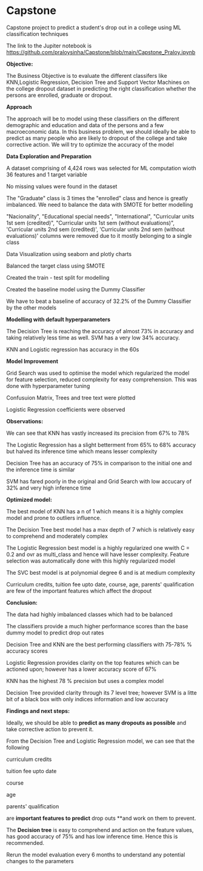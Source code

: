 # Capstone
Capstone project to predict a student's drop out in a college using ML classification techniques

The link to the Jupiter notebook is https://github.com/praloysinha/Capstone/blob/main/Capstone_Praloy.ipynb

**Objective:**

The Business Objective is to evaluate the different classifers like KNN,Logistic Regression, Decision Tree and Support Vector Machines on the college dropout dataset in predicting the right classification whether the persons are enrolled, graduate or dropout.

**Approach**

The approach will be to model using these classifiers on the different demographic and education and data of the persons and a few macroeconomic data. In this business problem, we should ideally be able to predict as many people who are likely to dropout of the college and take corrective action. We will try to optimize the accuracy of the model

**Data Exploration and Preparation**

A dataset comprising of 4,424 rows was selected for ML computation wioth 36 features and 1 target variable

No missing values were found in the dataset

The "Graduate" class is 3 times the "enrolled" class and hence is greatly imbalanced. We need to balance the data with SMOTE for better modelling

"Nacionality", "Educational special needs", "International", "Curricular units 1st sem (credited)", "Curricular units 1st sem (without evaluations)", 'Curricular units 2nd sem (credited)', 'Curricular units 2nd sem (without evaluations)' columns were removed due to it mostly belonging to a single class 

Data Visualization using seaborn and plotly charts

Balanced the target class using SMOTE

Created the train - test split for modelling


Created the baseline model using the Dummy Classifier

We have to beat a baseline of accuracy of 32.2% of the Dummy Classifier by the other models

**Modelling with default hyperparameters**

The Decision Tree is reaching the accuracy of almost 73% in accuracy and taking relatively less time as well. SVM has a very low 34% accuracy.

KNN and Logistic regression has accuracy in the 60s

**Model Improvement**

Grid Search was used to optimise the model which regularized the model for feature selection, reduced complexity for easy comprehension. This was done with hyperparameter tuning

Confusuion Matrix, Trees and tree text were plotted

Logistic Regression coefficients were observed

**Observations:**

We can see that KNN has vastly increased its precision from 67% to 78%

The Logistic Regression has a slight betterment from 65% to 68% accuracy but halved its inference time which means lesser complexity

Decision Tree has an accuracy of 75% in comparison to the initial one and the inference time is similar

SVM has fared poorly in the original and Grid Search with low accucary of 32% and very high inference time

**Optimized model:**

The best model of KNN has a n of 1 which means it is a highly complex model and prone to outliers influence.

The Decision Tree best model has a max depth of 7 which is relatively easy to comprehend and moderately complex

The Logistic Regression best model is a highly regularized one wwith C = 0.2 and ovr as multi_class and hence will have lesser complexity. Feature selection was automatically done with this highly regularized model

The SVC best model is at polynomial degree 6 and is at medium complexity 

Curriculum credits, tuition fee upto date, course, age, parents' qualification are few of the important features which affect the dropout

**Conclusion:**

The data had highly imbalanced classes which had to be balanced

The classifiers provide a much higher performance scores than the base dummy model to predict drop out rates

Decision Tree and KNN are the best performing classifiers with 75-78% % accuracy scores

Logistic Regression provides clarity on the top features which can be actioned upon; however has a lower accuracy score of 67%

KNN has the highest 78 % precision but uses a complex model

Decision Tree provided clarity through its 7 level tree; however SVM is a litte bit of a black box with only indices information and low accuracy

**Findings and next steps:**

Ideally, we should be able to **predict as many dropouts as possible** and take corrective action to prevent it.

From the Decision Tree and Logistic Regression model, we can see that the following

curriculum credits

tuition fee upto date

course

age

parents' qualification

are **important features to predict** drop outs **and work on them to prevent.

The **Decision tree** is easy to comprehend and action on the feature values, has good accuracy of 75% and has low inference time. Hence this is recommended.

Rerun the model evaluation every 6 months to understand any potential changes to the parameters
